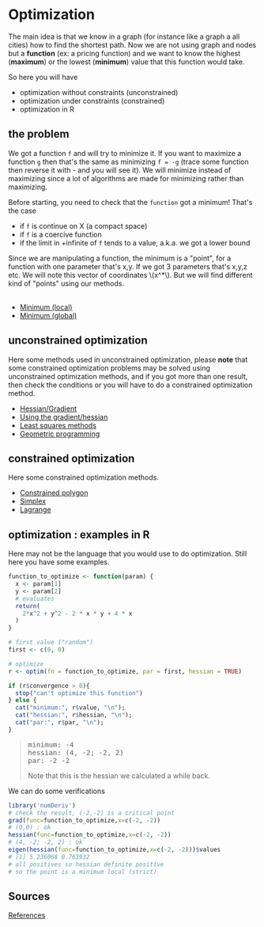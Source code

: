 # Optimization

The main idea is that we know
in a graph (for instance like a graph a all cities) how
to find the shortest path. Now we are not using
graph and nodes but a **function** (ex: a pricing function)
and we want to know the highest (**maximum**)
or the lowest (**minimum**) value that this function would take.

So here you will have

* optimization without constraints (unconstrained)
* optimization under constraints (constrained)
* optimization in R

<div class="sl"></div>

## the problem

We got a function ``f`` and will try to minimize it. If you want to maximize
a function ``g`` then that's the same as minimizing `f = -g` (trace some function
then reverse it with - and you will see it). We will minimize instead of maximizing
since a lot of algorithms are made for minimizing rather than maximizing.

Before starting, you need to check that the ``function`` got a minimum!
That's the case

* if ``f`` is continue on X (a compact space)
* if ``f`` is a coercive function
* if the limit in +infinite of ``f`` tends to a value, a.k.a. we got a lower bound

<div>
Since we are manipulating a function, the minimum is a "point", for a
function with one parameter that's x,y. If we got 3 parameters that's x,y,z etc.
We will note this vector of coordinates
<span>\(x^*\)</span>. But we will find different kind of "points" using our
methods.
</div>

<br>

* [Minimum (local)](points/minl.md)
* [Minimum (global)](points/ming.md)

[comment]: <> (* [Point Selle / saddle point]&#40;points/saddle.md&#41;)

[comment]: <> (* [Critical point]&#40;points/critical.md&#41;)

<div class="sr"></div>

## unconstrained optimization

Here some methods used in unconstrained optimization,
please **note** that some constrained optimization problems
may be solved using unconstrained optimization methods,
and if you got more than one result, then check the conditions
or you will have to do a constrained optimization method.

* [Hessian/Gradient](uo/hessian.md)
* [Using the gradient/hessian](uo/use-hessian.md)
* [Least squares methods](uo/least-squares.md)
* [Geometric programming](uo/geometric.md)

<div class="sl"></div>

## constrained optimization

Here some constrained optimization methods.

* [Constrained polygon](co/polygon.md)
* [Simplex](co/simplex.md)
* [Lagrange](co/lagrange.md)

<div class="sr"></div>

## optimization : examples in R

Here may not be the language that you would use to do
optimization. Still here you have some examples.

```r
function_to_optimize <- function(param) {
  x <- param[1]
  y <- param[2]
  # evaluates
  return(
    2*x^2 + y^2 - 2 * x * y + 4 * x
  )
}

# first value ("random")
first <- c(0, 0)

# optimize
r <- optim(fn = function_to_optimize, par = first, hessian = TRUE)

if (r$convergence > 0){
  stop("can't optimize this function")
} else {
  cat("minimum:", r$value, "\n");
  cat("hessian:", r$hessian, "\n");
  cat("par:", r$par, "\n");
}
```

> <pre class="mb-0">minimum: -4
> hessian: (4, -2; -2, 2)
> par: -2 -2</pre>
> Note that this is the hessian we calculated a while
> back.

We can do some verifications

```r
library('numDeriv')
# check the result, (-2,-2) is a critical point
grad(func=function_to_optimize,x=c(-2, -2))
# (0,0) : ok
hessian(func=function_to_optimize,x=c(-2, -2))
# (4, -2; -2, 2) : ok
eigen(hessian(func=function_to_optimize,x=c(-2, -2)))$values
# [1] 5.236068 0.763932
# all positives so hessian definite positive
# so the point is a minimum local (strict)
```

<div class="sl"></div>

## Sources

[References](ref.md)